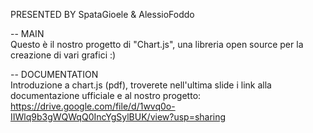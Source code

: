 PRESENTED BY SpataGioele & AlessioFoddo

-- MAIN <br>
Questo è il nostro progetto di "Chart.js", una libreria open source per la creazione di vari grafici :)

-- DOCUMENTATION <br>
Introduzione a chart.js (pdf), troverete nell'ultima slide i link alla documentazione ufficiale e al nostro progetto: 
  	https://drive.google.com/file/d/1wvq0o-IIWlq9b3gWQWqQ0IncYgSylBUK/view?usp=sharing
